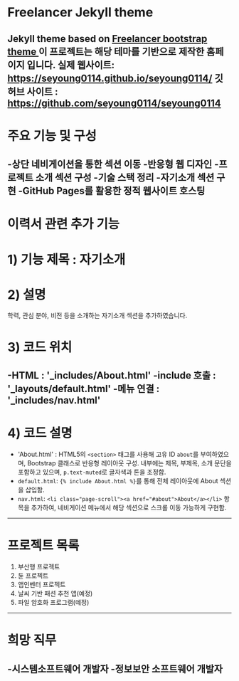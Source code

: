 
Freelancer Jekyll theme  
=========================

Jekyll theme based on [Freelancer bootstrap theme ](http://startbootstrap.com/template-overviews/freelancer/)
이 프로젝트는 해당 테마를 기반으로 제작한 홈페이지 입니다.
실제 웹사이트: https://seyoung0114.github.io/seyoung0114/
깃허브 사이트 : https://github.com/seyoung0114/seyoung0114
---

# 주요 기능 및 구성
-상단 네비게이션을 통한 섹션 이동
-반응형 웹 디자인
-프로젝트 소개 섹션 구성
-기술 스택 정리
-자기소개 섹션 구현
-GitHub Pages를 활용한 정적 웹사이트 호스팅
---

# 이력서 관련 추가 기능
# 1) 기능 제목 : 자기소개
# 2) 설명
학력, 관심 분야, 비전 등을 소개하는 자기소개 섹션을 추가하였습니다.

# 3) 코드 위치
-HTML : '_includes/About.html'
-include 호출 : '_layouts/default.html'
-메뉴 연결 : '_includes/nav.html'
---

# 4) 코드 설명
- 'About.html' : HTML5의 `<section>` 태그를 사용해 고유 ID `about`를 부여하였으며, Bootstrap 클래스로 반응형 레이아웃 구성. 내부에는 제목, 부제목, 소개 문단을 포함하고 있으며, `p.text-muted`로 글자색과 톤을 조정함.
- `default.html`: `{% include About.html %}`를 통해 전체 레이아웃에 About 섹션을 삽입함.
- `nav.html`: `<li class="page-scroll"><a href="#about">About</a></li>` 항목을 추가하여, 네비게이션 메뉴에서 해당 섹션으로 스크롤 이동 가능하게 구현함.
---

# 프로젝트 목록
1. 부산행 프로젝트
2. 듄 프로젝트
3. 앱인벤터 프로젝트
4. 날씨 기반 패션 추천 앱(예정)
5. 파일 암호화 프로그램(예정)
---

# 희망 직무
-시스템소프트웨어 개발자
-정보보안 소프트웨어 개발자
---
